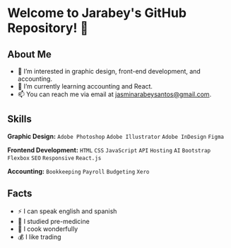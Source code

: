 # Welcome to Jarabey's GitHub Repository! 👋

## About Me
- 👀 I’m interested in graphic design, front-end development, and accounting.
- 🌱 I’m currently learning accounting and React.
- 📫 You can reach me via email at jasminarabeysantos@gmail.com.

## Skills

**Graphic Design:** `Adobe Photoshop` `Adobe Illustrator` `Adobe InDesign` `Figma`

**Frontend Development:** `HTML` `CSS` `JavaScript` `API` `Hosting` `AI` `Bootstrap` `Flexbox` `SEO` `Responsive` `React.js`

**Accounting:** `Bookkeeping` `Payroll` `Budgeting` `Xero`


## Facts
- ⚡ I can speak english and spanish
- 💉 I studied pre-medicine
- 🥑 I cook wonderfully
- 💰 I like trading 
